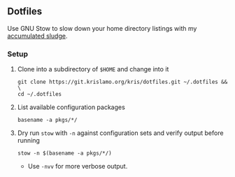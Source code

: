 <!--
SPDX-FileCopyrightText: 2025 Kris Lamoureux <kris@lamoureux.io>
SPDX-License-Identifier: 0BSD
-->

## Dotfiles

Use GNU Stow to slow down your home directory listings with my
[accumulated sludge](https://web.archive.org/web/20141205101508/https://plus.google.com/+RobPikeTheHuman/posts/R58WgWwN9jp).

### Setup

1.  Clone into a subdirectory of `$HOME` and change into it

        git clone https://git.krislamo.org/kris/dotfiles.git ~/.dotfiles && \
        cd ~/.dotfiles

2.  List available configuration packages

        basename -a pkgs/*/

3.  Dry run `stow` with `-n` against configuration sets and verify output before
    running

        stow -n $(basename -a pkgs/*/)

    - Use `-nvv` for more verbose output.
